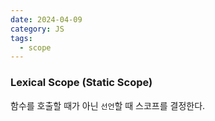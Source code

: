 ```yaml
---
date: 2024-04-09
category: JS
tags:
  - scope
---
```

### Lexical Scope (Static Scope)
함수를 호출할 때가 아닌 `선언`할 때 스코프를 결정한다.

